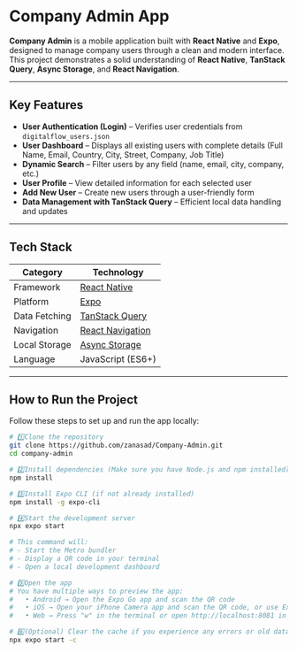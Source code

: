 
# Company Admin App

**Company Admin** is a mobile application built with **React Native** and **Expo**, designed to manage company users through a clean and modern interface.  
This project demonstrates a solid understanding of **React Native**, **TanStack Query**, **Async Storage**, and **React Navigation**.

---

## Key Features
- **User Authentication (Login)** – Verifies user credentials from `digitalflow_users.json`
- **User Dashboard** – Displays all existing users with complete details (Full Name, Email, Country, City, Street, Company, Job Title)
- **Dynamic Search** – Filter users by any field (name, email, city, company, etc.)
- **User Profile** – View detailed information for each selected user
- **Add New User** – Create new users through a user-friendly form
- **Data Management with TanStack Query** – Efficient local data handling and updates

---

## Tech Stack

| Category      | Technology |
|---------------|-------------|
| Framework     | [React Native](https://reactnative.dev/) |
| Platform      | [Expo](https://expo.dev/) |
| Data Fetching | [TanStack Query](https://tanstack.com/query/latest) |
| Navigation    | [React Navigation](https://reactnavigation.org/) |
| Local Storage | [Async Storage](https://github.com/react-native-async-storage/async-storage) |
| Language      | JavaScript (ES6+) |

---

## How to Run the Project

Follow these steps to set up and run the app locally:

```bash
# 1️⃣Clone the repository
git clone https://github.com/zanasad/Company-Admin.git
cd company-admin

# 2️⃣Install dependencies (Make sure you have Node.js and npm installed)
npm install

# 3️⃣Install Expo CLI (if not already installed)
npm install -g expo-cli

# 4️⃣Start the development server
npx expo start

# This command will:
# - Start the Metro bundler
# - Display a QR code in your terminal
# - Open a local development dashboard

# 5️⃣Open the app
# You have multiple ways to preview the app:
#   • Android → Open the Expo Go app and scan the QR code
#   • iOS → Open your iPhone Camera app and scan the QR code, or use Expo Go
#   • Web → Press "w" in the terminal or open http://localhost:8081 in your browser

# 6️⃣(Optional) Clear the cache if you experience any errors or old data
npx expo start -c


